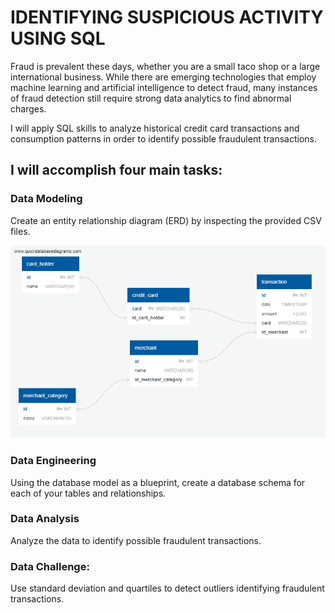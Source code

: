 # IDENTIFYING SUSPICIOUS ACTIVITY USING SQL

Fraud is prevalent these days, whether you are a small taco shop or a large international business. While there are emerging technologies that employ machine learning and artificial intelligence to detect fraud, many instances of fraud detection still require strong data analytics to find abnormal charges.

I will apply SQL skills to analyze historical credit card transactions and consumption patterns in order to identify possible fraudulent transactions.

## I will accomplish four main tasks:

### Data Modeling

Create an entity relationship diagram (ERD) by inspecting the provided CSV files.

![alt text](ERD.png "ERD")
### Data Engineering

Using the database model as a blueprint, create a database schema for each of your tables and relationships. 

### Data Analysis

Analyze the data to identify possible fraudulent transactions.

### Data Challenge:

Use standard deviation and quartiles to detect outliers identifying fraudulent transactions.





